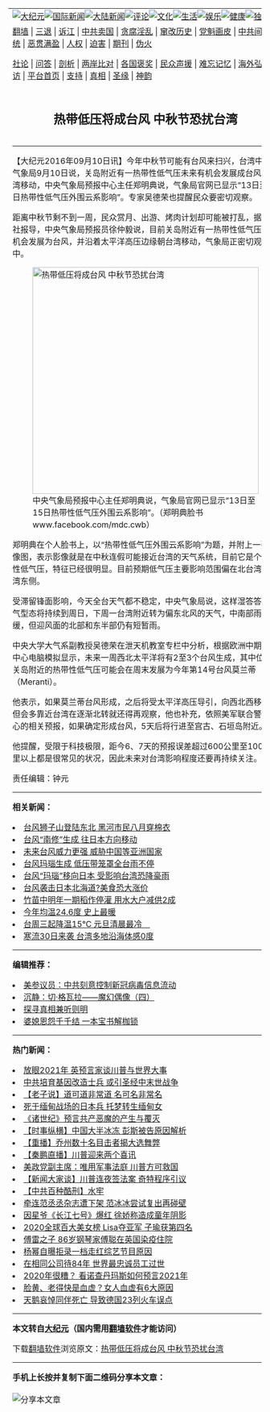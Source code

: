 <a name="1" id="1" target="_blank"></a><span id="1"></span>
<table align=center border="0"><tr><td colspan="2" VALIGN=TOP><a href="https://github.com/dckync349/djy/blob/master/gb/nsc413.md#1"><img src="https://raw.githubusercontent.com/dckync349/www/master/t/djy/1.jpg" title="大纪元"></a><a href="https://github.com/dckync349/djy/blob/master/gb/n24hr.md#1"><img src="https://raw.githubusercontent.com/dckync349/www/master/t/djy/3.jpg" title="国际新闻"></a><a href="https://github.com/dckync349/djy/blob/master/gb/nsc413.md#1"><img src="https://raw.githubusercontent.com/dckync349/www/master/t/djy/4.jpg" title="大陆新闻"></a><a href="https://github.com/dckync349/djy/blob/master/gb/news392.md#1"><img src="https://raw.githubusercontent.com/dckync349/www/master/t/djy/5.jpg" title="评论"></a><a href="https://github.com/dckync349/djy/blob/master/gb/news2007.md#1"><img src="https://raw.githubusercontent.com/dckync349/www/master/t/djy/6.jpg" title="文化"></a><a href="https://github.com/dckync349/djy/blob/master/gb/news2008.md#1"><img src="https://raw.githubusercontent.com/dckync349/www/master/t/djy/7.jpg" title="生活"></a><a href="https://github.com/dckync349/djy/blob/master/gb/ncyule.md#1"><img src="https://raw.githubusercontent.com/dckync349/www/master/t/djy/8.jpg" title="娱乐"></a><a href="https://github.com/dckync349/djy/blob/master/gb/nsc1002.md#1"><img src="https://raw.githubusercontent.com/dckync349/www/master/t/djy/9.jpg" title="健康"><a href="https://github.com/dckync349/djy/blob/master/gb/nf6092.md#1"><img src="https://raw.githubusercontent.com/dckync349/www/master/t/djy/10a.jpg" title="独家"></a><a href="https://github.com/dckync349/djy/blob/master/gb/nf4514.md#1"><img src="https://raw.githubusercontent.com/dckync349/www/master/t/djy/12a.jpg" title="头条"></a></td></tr>
<tr><td colspan="2" VALIGN=TOP><a target="_blank" href="https://github.com/dckync349/www/blob/master/README.md?zsrh#1">翻墙</a> | <a target="_blank" href="https://github.com/dckync349/djy/blob/master/gb/nf5657.md#1">三退</a> | <a target="_blank" href="https://github.com/dckync349/djy/blob/master/gb/nf6124.md#1">诉江</a> | <a target="_blank" href="https://github.com/dckync349/djy/blob/master/gb/nf1176117.md#1">中共卖国</a> | <a target="_blank" href="https://github.com/dckync349/djy/blob/master/gb/nf5773.md#1">贪腐淫乱</a> | <a target="_blank" href="https://github.com/dckync349/djy/blob/master/gb/nf1176115.md#1">窜改历史</a> | <a target="_blank" href="https://github.com/dckync349/djy/blob/master/gb/nf1176107.md#1">党魁画皮</a> | <a target="_blank" href="https://github.com/dckync349/djy/blob/master/gb/nf1320400.md#1">中共间谍</a> | <a target="_blank" href="https://github.com/dckync349/djy/blob/master/gb/nf1176114.md#1">破坏传统</a> | <a target="_blank" href="https://github.com/dckync349/ntdtv/blob/master/gb/prog447_1.md#1">恶贯满盈</a> | <a target="_blank" href="https://github.com/dckync349/djy/blob/master/gb/ncid278.md#1">人权</a> | <a target="_blank" href="https://github.com/dckync349/djy/blob/master/gb/nf1176111.md#1">迫害</a> | <a target="_blank" href="https://gitlab.com/szzdlab/mh-qikan/blob/master/README.md#1">期刊</a> | <a target="_blank" href="https://github.com/dckync349/djy/blob/master/gb/nf5562.md#1">伪火</a></p><p><a target="_blank" href="https://github.com/dckync349/djy/blob/master/gb/9p.md#1">社论</a> | <a target="_blank" href="https://github.com/dckync349/djy/blob/master/gb/nf4378.md#1">问答</a> | <a target="_blank" href="https://github.com/dckync349/djy/blob/master/gb/nf5792.md#1">剖析</a> | <a target="_blank" href="https://github.com/dckync349/djy/blob/master/gb/nf5735.md#1">两岸比对</a> | <a target="_blank" href="https://github.com/dckync349/djy/blob/master/gb/nf6119.md#1">各国褒奖</a> | <a target="_blank" href="https://github.com/dckync349/djy/blob/master/gb/nf6120.md#1">民众声援</a> | <a target="_blank" href="https://github.com/dckync349/djy/blob/master/gb/nf1188594.md#1">难忘记忆</a> | <a target="_blank" href="https://github.com/dckync349/djy/blob/master/gb/nf3180.md#1">海外弘传</a> | <a target="_blank" href="https://github.com/dckync349/djy/blob/master/gb/nf5410.md#1">万人上访</a> | <a target="_blank" href="https://github.com/dckync349/www/blob/master/README.md?zsrh#1">平台首页</a> | <a target="_blank" href="https://github.com/dckync349/djy/blob/master/gb/nf4386.md#1">支持</a> | <a target="_blank" href="https://github.com/dckync349/djy/blob/master/gb/nf4389.md#1">真相</a> | <a target="_blank" href="https://github.com/dckync349/djy/blob/master/gb/nf5790.md#1">圣缘</a> | <a target="_blank" href="https://github.com/dckync349/djy/blob/master/gb/nf4786.md#1">神韵</a></td></tr>
<tr><td VALIGN=TOP width="626"><h2 align=center>热带低压将成台风 中秋节恐扰台湾</h2>

<h6></h6>
<hr>
<p>【大纪元2016年09月10日讯】今年中秋节可能有<ahref="https://github.com/dckync349/djy/blob/master/gb/tag/%E5%8F%B0%E9%A3%8E.md#1">台风</a>来扫兴，台湾<ahref="https://github.com/dckync349/djy/blob/master/gb/tag/%E4%B8%AD%E5%A4%AE%E6%B0%94%E8%B1%A1%E5%B1%80.md#1">中央气象局</a>9月10日说，关岛附近有一热带性低气压未来有机会发展成<ahref="https://github.com/dckync349/djy/blob/master/gb/tag/%E5%8F%B0%E9%A3%8E.md#1">台风</a>朝台湾移动，中央气象局预报中心主任郑明典说，气象局官网已显示“13日至15日热带性低气压外围云系影响”。专家吴德荣也提醒民众要密切观察。</p>
<p>距离中秋节剩不到一周，民众赏月、出游、烤肉计划却可能被打乱，据中央社报导，<ahref="https://github.com/dckync349/djy/blob/master/gb/tag/%E4%B8%AD%E5%A4%AE%E6%B0%94%E8%B1%A1%E5%B1%80.md#1">中央气象局</a>预报员徐仲毅说，目前关岛附近有一热带性低气压，有机会发展为台风，并沿着太平洋高压边缘朝台湾移动，气象局正密切观察中。</p>
<figure id="attachment_8285102" style="width: 450px" class="wp-caption aligncenter"><ahref="https://i.epochtimes.com/assets/uploads/2016/09/1609092332522378.jpg"><img class="wp-image-8285102 size-medium" title="热带低压将成台风 中秋节恐扰台湾" src="https://i.epochtimes.com/assets/uploads/2016/09/1609092332522378-450x334.jpg" alt="热带低压将成台风 中秋节恐扰台湾" width="450" b="334" /></a><figcaption class="wp-caption-text">中央气象局预报中心主任郑明典说，气象局官网已显示“13日至15日热带性低气压外围云系影响”。（郑明典脸书www.facebook.com/mdc.cwb）</figcaption></figure>
<p>郑明典在个人脸书上，以“热带性低气压外围云系影响”为题，并附上一张影像图，表示影像就是在中秋连假可能接近台湾的天气系统，目前它是个热带性低气压，特征已经很明显。目前预期低气压主要影响范围偏在北台湾和台湾东侧。</p>
<p>受滞留锋面影响，今天全台天气都不稳定，中央气象局说，这样湿答答的天气型态将持续到周日，下周一台湾附近转为偏东北风的天气，中南部雨势趋缓，但迎风面的北部和东半部仍有短暂雨。</p>
<p>中央大学大气系副教授吴德荣在泄天机教室专栏中分析，根据欧洲中期预报中心电脑模拟显示，未来一周西北太平洋将有2至3个台风生成，其中位在关岛附近的热带性低气压可能会在周末发展为今年第14号台风莫兰蒂（Meranti）。</p>
<p>他表示，如果莫兰蒂台风形成，之后将受太平洋高压导引，向西北西移动，但会多靠近台湾在逐渐北转就还得再观察，他也补充，依照美军联合警报中心的相关预报，如果确定形成台风，5天后将行进至宫古、石垣岛附近。</p>
<p>他提醒，受限于科技极限，距今6、7天的预报误差超过600公里至1000公里以上都是很常见的状况，因此未来对台湾影响程度还要再持续关注。</p>
<p>责任编辑：钟元</p>

<hr>


<strong>相关新闻：</strong>
<li><a href="https://github.com/dckync349/djy/blob/master/gb/16/9/1/n8257374.md#1">台风狮子山登陆东北 黑河市民八月穿棉衣</a></li>
<li><a href="https://github.com/dckync349/djy/blob/master/gb/16/9/1/n8257420.md#1">台风“南修”生成 往日本方向移动</a></li>
<li><a href="https://github.com/dckync349/djy/blob/master/gb/16/9/5/n8270465.md#1">未来台风威力更强 威胁中国等亚洲国家</a></li>
<li><a href="https://github.com/dckync349/djy/blob/master/gb/16/9/6/n8271133.md#1">台风玛瑙生成  低压带笼罩全台雨不停</a></li>
<li><a href="https://github.com/dckync349/djy/blob/master/gb/16/9/6/n8271428.md#1">台风“玛瑙”移向日本 受影响台湾恐降豪雨</a></li>
<li><a href="https://github.com/dckync349/djy/blob/master/gb/16/9/6/n8271606.md#1">台风袭击日本北海道?美食恐大涨价</a></li>
<li><a href="https://github.com/dckync349/djy/blob/master/gb/20/12/29/n12651901.md#1">竹苗中明年一期稻作停灌 用水大户减供2成</a></li>
<li><a href="https://github.com/dckync349/djy/blob/master/gb/20/12/29/n12651919.md#1">今年均温24.6度 史上最暖</a></li>
<li><a href="https://github.com/dckync349/djy/blob/master/gb/20/12/28/n12649512.md#1">台周三起降温15℃ 元旦清晨最冷　</a></li>
<li><a href="https://github.com/dckync349/djy/blob/master/gb/20/12/27/n12647575.md#1">寒流30日来袭 台湾多地沿海体感0度</a></li>
<hr>


<strong>编辑推荐：</strong>
<li><a href="https://github.com/onzhi266/djy/blob/master/gb/20/2/22/n11887949.md#1">美参议员：中共刻意控制新冠病毒信息流动</a></li>
<li><a href="https://github.com/tsiac2612/djy/blob/master/gb/18/2/20/n10157890.md#1" target="_blank">沉静：切·格瓦拉——魔幻偶像（四）</a></li><li><a href="https://github.com/dckync349/djy/blob/master/gb/11/6/17/n3289382.md?dfh#1" target="_blank">探寻真相兼听则明</a></li><li><a href="https://github.com/tsiac2612/djy/blob/master/gb/18/8/5/n10617345.md#1" target="_blank">婆媳恩怨千千结 一本宝书解枷锁</a></li>
<hr>

<strong>热门新闻：</strong>
<li><a href="https://github.com/dckync349/djy/blob/master/gb/20/12/23/n12639978.md#1">放眼2021年 英预言家谈川普与世界大事</a></li>
<li><a href="https://github.com/dckync349/djy/blob/master/gb/20/12/27/n12647393.md#1">中共培育基因改造士兵 或引圣经中末世战争</a></li>
<li><a href="https://github.com/dckync349/djy/blob/master/gb/20/12/7/n12600854.md#1">【老子说】道可道非常道 名可名非常名</a></li>
<li><a href="https://github.com/dckync349/djy/blob/master/gb/20/12/11/n12613857.md#1">死于缅甸战场的日本兵 托梦转生缅甸女</a></li>
<li><a href="https://github.com/dckync349/djy/blob/master/gb/20/12/21/n12634571.md#1">《诸世纪》预言共产恶魔的产生与覆灭</a></li>
<li><a href="https://github.com/dckync349/djy/blob/master/gb/20/12/30/n12653390.md#1">【时事纵横】中国大半冰冻 彭斯被告原因解析</a></li>
<li><a href="https://github.com/dckync349/djy/blob/master/gb/20/12/28/n12650320.md#1">【重播】乔州数十名目击者揭大选舞弊</a></li>
<li><a href="https://github.com/dckync349/djy/blob/master/gb/20/12/30/n12653452.md#1">【秦鹏直播】川普迎来两个喜讯</a></li>
<li><a href="https://github.com/dckync349/djy/blob/master/gb/20/12/27/n12648017.md#1">美政党副主席：唯用军事法庭 川普方可救国</a></li>
<li><a href="https://github.com/dckync349/djy/blob/master/gb/20/12/28/n12649661.md#1">【新闻大家谈】川普连夜签法案 奇特程序引议</a></li>
<li><a href="https://github.com/dckync349/djy/blob/master/gb/20/12/24/n12643414.md#1">【中共百种酷刑】水牢</a></li>
<li><a href="https://github.com/dckync349/djy/blob/master/gb/20/12/28/n12650498.md#1">牵连范丞丞杂志遭下架 范冰冰尝试复出再碰壁</a></li>
<li><a href="https://github.com/dckync349/djy/blob/master/gb/20/12/27/n12647886.md#1">因星爷《长江七号》爆红 徐娇称造成童年阴影</a></li>
<li><a href="https://github.com/dckync349/djy/blob/master/gb/20/12/28/n12648660.md#1">2020全球百大美女榜 Lisa夺亚军 子瑜获第四名</a></li>
<li><a href="https://github.com/dckync349/djy/blob/master/gb/20/12/27/n12648003.md#1">傅雷之子 86岁钢琴家傅聪在英国染疫住院</a></li>
<li><a href="https://github.com/dckync349/djy/blob/master/gb/20/12/28/n12650270.md#1">杨幂自曝拒录一档走红综艺节目原因</a></li>
<li><a href="https://github.com/dckync349/djy/blob/master/gb/20/12/28/n12649226.md#1">在相同公司待84年 世界最忠诚员工过世</a></li>
<li><a href="https://github.com/dckync349/djy/blob/master/gb/20/12/28/n12648795.md#1">2020年很糟？ 看诺查丹玛斯如何预言2021年</a></li>
<li><a href="https://github.com/dckync349/djy/blob/master/gb/16/8/16/n8205756.md#1">脸黄、老得快是血虚？女人血虚有6大原因</a></li>
<li><a href="https://github.com/dckync349/djy/blob/master/gb/20/12/29/n12651442.md#1">天鹅哀悼同伴死亡 导致德国23列火车误点</a></li>
<hr>

<strong>本文转自<a href="https://www.epochtimes.com">大纪元</a>（国内需用<a href="https://github.com/dckync349/www/blob/master/README.md#8">翻墙软件</a>才能访问）</strong><p>下载<a href="https://github.com/dckync349/www/blob/master/README.md#8">翻墙软件</a>浏览原文：<a href="https://www.epochtimes.com/gb/16/9/10/n8285097.htm">热带低压将成台风 中秋节恐扰台湾</a></p><hr>

<strong>手机上长按并复制下面二维码分享本文章：</strong><br><br><img src="https://chart.apis.google.com/chart?cht=qr&chs=240x240&choe=UTF-8&chld=M|2&chl=https://github.com/dckync349/djy/blob/master/gb/16/9/10/n8285097.md%231" title="分享本文章"></td><td VALIGN=TOP><a href="https://github.com/dckync349/djy/blob/master/gb/16/1/21/n4622075.md?dfh#1" target="_blank"><img src="https://raw.githubusercontent.com/dckync349/djy/master/gb/300/wei-f1.jpg" title="中共的伪火骗局"  alt="中共的伪火骗局"></a><br><a href="https://github.com/dckync349/www/blob/master/README.md?dfh#9" target="_blank"><img src="https://raw.githubusercontent.com/dckync349/djy/master/gb/300/yong-h.jpg" title="永恒的见证"  alt="永恒的见证"></a><br><a href="https://github.com/dckync349/djy/blob/master/gb/13/9/29/n3974789.md?dfh#1" target="_blank"><img src="https://raw.githubusercontent.com/dckync349/djy/master/gb/300/shang-lnz.jpg" title="善良女子被中共投男牢"  alt="善良女子被中共投男牢"></a><br><a href="https://github.com/dckync349/djy/blob/master/gb/16/3/16/n4663449.md?dfh#1" target="_blank"><img src="https://raw.githubusercontent.com/dckync349/djy/master/gb/300/huo-z3.jpg" title="警卫目击活摘器官"  alt="警卫目击活摘器官"></a><br><a href="https://github.com/dckync349/djy/blob/master/gb/16/8/7/n8177641.md?dfh#1" target="_blank"><img src="https://raw.githubusercontent.com/dckync349/djy/master/gb/300/huo-z4.jpg" title="证人描述活摘恐怖"  alt="证人描述活摘恐怖"></a><br><a href="https://github.com/dckync349/djy/blob/master/gb/10/4/19/n2881569.md?dfh#1" target="_blank"><img src="https://raw.githubusercontent.com/dckync349/djy/master/gb/300/huo-z1.jpg" title="揭开活摘器官黑幕"  alt="揭开活摘器官黑幕"></a><br><a href="https://github.com/dckync349/djy/blob/master/gb/10/11/7/n3077476.md?dfh#1" target="_blank"><img src="https://raw.githubusercontent.com/dckync349/djy/master/gb/300/ma-ks.jpg" title="马克思的成魔之路"  alt="马克思的成魔之路"></a><br><a href="https://github.com/dckync349/djy/blob/master/gb/14/6/9/n4173977.md?dfh#1" target="_blank"><img src="https://raw.githubusercontent.com/dckync349/djy/master/gb/300/chang-zs.jpg" title="藏字石 蕴天机"  alt="藏字石 蕴天机"></a><br><a href="https://github.com/dckync349/djy/blob/master/gb/18/5/10/n10381511.md?dfh#1" target="_blank"><img src="https://raw.githubusercontent.com/dckync349/djy/master/gb/300/st1.jpg" title="关注3亿人三退"  alt="关注3亿人三退"></a><br><a href="https://github.com/dckync349/djy/blob/master/gb/18/3/21/n10237682.md?dfh#1" target="_blank"><img src="https://raw.githubusercontent.com/dckync349/djy/master/gb/300/jie-t.jpg" title="解体中共复兴中华"  alt="解体中共复兴中华"></a><br><a href="https://github.com/dckync349/djy/blob/master/gb/9/2/9/n2422991.md?dfh#1" target="_blank"><img src="https://raw.githubusercontent.com/dckync349/djy/master/gb/300/gao-zs.jpg" title="中共迫害良心律师"  alt="中共迫害良心律师"></a><br><a href="https://github.com/dckync349/djy/blob/master/gb/18/12/9/n10900044.md?dfh#1" target="_blank"><img src="https://raw.githubusercontent.com/dckync349/djy/master/gb/300/sj1.jpg" title="303万人举报江泽民"  alt="303万人举报江泽民"></a><br><a href="https://github.com/dckync349/djy/blob/master/gb/18/8/28/n10672014.md?dfh#1" target="_blank"><img src="https://raw.githubusercontent.com/dckync349/djy/master/gb/300/sj2.jpg" title="这些官员为何起诉江泽民"  alt="这些官员为何起诉江泽民"></a><br><a href="https://github.com/dckync349/djy/blob/master/gb/8/12/18/n2367165.md?dfh#1" target="_blank"><img src="https://raw.githubusercontent.com/dckync349/djy/master/gb/300/liangan.jpg" title="海峡两岸的强烈对比"  alt="海峡两岸的强烈对比"></a><br><a href="https://github.com/dckync349/djy/blob/master/gb/15/12/10/n4593139.md?dfh#1" target="_blank"><img src="https://raw.githubusercontent.com/dckync349/djy/master/gb/300/jia-ndzl.jpg" title="加拿大总理的贺信"  alt="加拿大总理的贺信"></a><br><a href="https://github.com/dckync349/djy/blob/master/gb/11/6/17/n3289382.md?dfh#1" target="_blank"><img src="https://raw.githubusercontent.com/dckync349/djy/master/gb/300/xiao-wd.jpg" title="探寻真相兼听则明"  alt="探寻真相兼听则明"></a><br><a href="https://github.com/dckync349/djy/blob/master/gb/18/10/27/n10812623.md?dfh#1" target="_blank"><img src="https://raw.githubusercontent.com/dckync349/djy/master/gb/300/yindu.jpg" title="印度媒体报道东方"  alt="印度媒体报道东方"></a><br><a href="https://github.com/dckync349/djy/blob/master/gb/18/6/9/n10469652.md?dfh#1" target="_blank"><img src="https://raw.githubusercontent.com/dckync349/djy/master/gb/300/xie-j.jpg" title="不一样的海外校园"  alt="不一样的海外校园"></a><br><a href="https://github.com/dckync349/djy/blob/master/gb/7/4/5/n1669415.md?dfh#1" target="_blank"><img src="https://raw.githubusercontent.com/dckync349/djy/master/gb/300/li-up.jpg" title="从大师到徒弟的传奇"  alt="从大师到徒弟的传奇"></a><br><a href="https://github.com/dckync349/djy/blob/master/gb/17/5/26/n9191512.md?dfh#1" target="_blank"><img src="https://raw.githubusercontent.com/dckync349/djy/master/gb/300/zfl2.jpg" title="亿万人与东方一本奇书"  alt="亿万人与东方一本奇书"></a><br><a href="https://github.com/dckync349/djy/blob/master/gb/13/11/27/n4020290.md?dfh#1" target="_blank"><img src="https://raw.githubusercontent.com/dckync349/djy/master/gb/300/zhen-h.jpg" title="大陆见不到的震撼场面"  alt="大陆见不到的震撼场面"></a><br><a href="https://github.com/dckync349/djy/blob/master/gb/15/7/17/n4482910.md?dfh#1" target="_blank"><img src="https://raw.githubusercontent.com/dckync349/djy/master/gb/300/dalu-sk.jpg" title="人心向善 大陆当初盛况"  alt="人心向善 大陆当初盛况"></a><br><a href="https://github.com/dckync349/djy/blob/master/gb/19/1/5/n10955468.md?dfh#1" target="_blank"><img src="https://raw.githubusercontent.com/dckync349/djy/master/gb/300/zfl1.jpg" title="追寻真理 这书讲什么"  alt="追寻真理 这书讲什么"></a><br><a href="https://github.com/dckync349/www/blob/master/README.md?dfh#1" target="_blank"><img src="https://raw.githubusercontent.com/dckync349/djy/master/gb/300/fq1.jpg" title="下载免费翻墙软件"  alt="下载免费翻墙软件"></a><br></td></tr></table>
